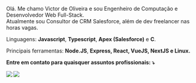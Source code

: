 <p align="left"> 
  Olá. Me chamo Victor de Oliveira e sou Engenheiro de Computação e Desenvolvedor Web Full-Stack.<br>
  Atualmente sou Consultor de CRM Salesforce, além de dev freelancer nas horas vagas.
</p>

<p align="left">
  Linguagens: <strong>Javascript</strong>, <strong>Typescript</strong>, <strong>Apex (Salesforce)</strong> e <strong>C</strong>.
</p>

<p align="left">
 Principais ferramentas: <strong>Node.JS</strong>, <strong>Express<strong>, <strong>React</strong>, <strong>VueJS</strong>, <strong>NextJS</strong> e <strong>Linux</strong>.
</p>

<p align="left">
 Entre em contato para quaisquer assuntos profissionais: ⤵️
</p>

<p align="left">
  <a href="#" alt="Gmail">
  <img src="https://img.shields.io/badge/-Gmail-FF0000?style=flat-square&labelColor=FF0000&logo=gmail&logoColor=white&link=oliveirawn[at]gmail.com" /></a>

  <a href="#" alt="Linkedin">
  <img src="https://img.shields.io/badge/-Linkedin-0e76a8?style=flat-square&logo=Linkedin&logoColor=white&link=https://www.linkedin.com/in/oliveira-vh/" /></a>
</p>  




